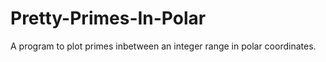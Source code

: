 # Pretty-Primes-In-Polar

A program to plot primes inbetween an integer range in polar coordinates.
